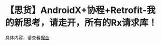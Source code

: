 # 【思货】AndroidX+协程+Retrofit-我的新思考，请走开，所有的Rx请求库！
具体内容，请查看[掘金](https://juejin.im/post/5eb19cc06fb9a0435105012e)
